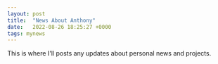 ```yaml
---
layout: post
title:  "News About Anthony"
date:   2022-08-26 18:25:27 +0000
tags: mynews
---
```

This is where I'll posts any updates about personal news and projects. 
